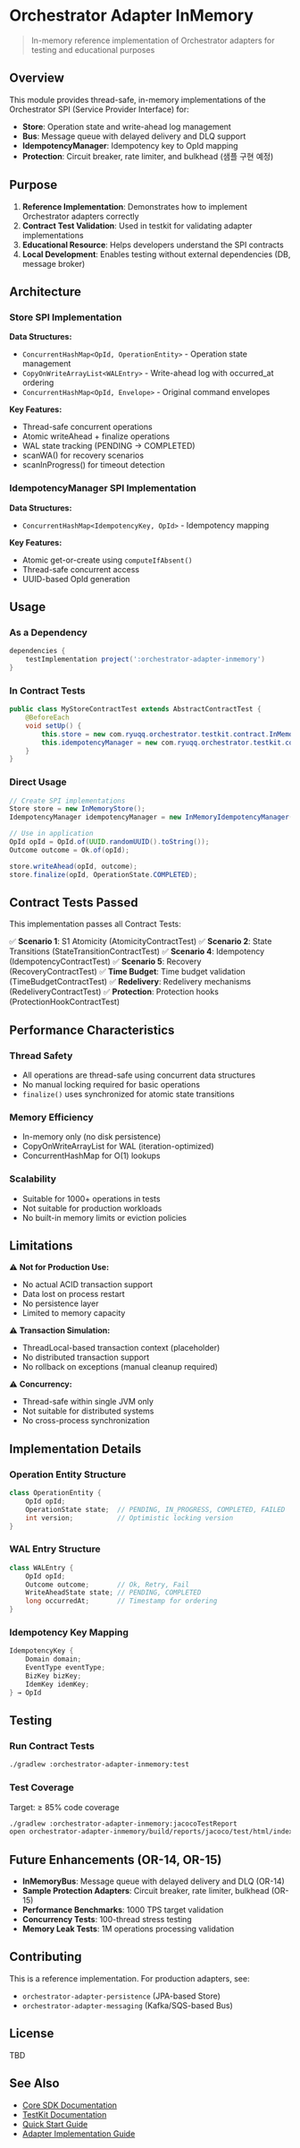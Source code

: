 # Orchestrator Adapter InMemory

> In-memory reference implementation of Orchestrator adapters for testing and educational purposes

## Overview

This module provides thread-safe, in-memory implementations of the Orchestrator SPI (Service Provider Interface) for:
- **Store**: Operation state and write-ahead log management
- **Bus**: Message queue with delayed delivery and DLQ support
- **IdempotencyManager**: Idempotency key to OpId mapping
- **Protection**: Circuit breaker, rate limiter, and bulkhead (샘플 구현 예정)

## Purpose

1. **Reference Implementation**: Demonstrates how to implement Orchestrator adapters correctly
2. **Contract Test Validation**: Used in testkit for validating adapter implementations
3. **Educational Resource**: Helps developers understand the SPI contracts
4. **Local Development**: Enables testing without external dependencies (DB, message broker)

## Architecture

### Store SPI Implementation

**Data Structures:**
- `ConcurrentHashMap<OpId, OperationEntity>` - Operation state management
- `CopyOnWriteArrayList<WALEntry>` - Write-ahead log with occurred_at ordering
- `ConcurrentHashMap<OpId, Envelope>` - Original command envelopes

**Key Features:**
- Thread-safe concurrent operations
- Atomic writeAhead + finalize operations
- WAL state tracking (PENDING → COMPLETED)
- scanWA() for recovery scenarios
- scanInProgress() for timeout detection

### IdempotencyManager SPI Implementation

**Data Structures:**
- `ConcurrentHashMap<IdempotencyKey, OpId>` - Idempotency mapping

**Key Features:**
- Atomic get-or-create using `computeIfAbsent()`
- Thread-safe concurrent access
- UUID-based OpId generation

## Usage

### As a Dependency

```gradle
dependencies {
    testImplementation project(':orchestrator-adapter-inmemory')
}
```

### In Contract Tests

```java
public class MyStoreContractTest extends AbstractContractTest {
    @BeforeEach
    void setUp() {
        this.store = new com.ryuqq.orchestrator.testkit.contract.InMemoryStore();
        this.idempotencyManager = new com.ryuqq.orchestrator.testkit.contract.InMemoryIdempotencyManager();
    }
}
```

### Direct Usage

```java
// Create SPI implementations
Store store = new InMemoryStore();
IdempotencyManager idempotencyManager = new InMemoryIdempotencyManager();

// Use in application
OpId opId = OpId.of(UUID.randomUUID().toString());
Outcome outcome = Ok.of(opId);

store.writeAhead(opId, outcome);
store.finalize(opId, OperationState.COMPLETED);
```

## Contract Tests Passed

This implementation passes all Contract Tests:

✅ **Scenario 1**: S1 Atomicity (AtomicityContractTest)
✅ **Scenario 2**: State Transitions (StateTransitionContractTest)
✅ **Scenario 4**: Idempotency (IdempotencyContractTest)
✅ **Scenario 5**: Recovery (RecoveryContractTest)
✅ **Time Budget**: Time budget validation (TimeBudgetContractTest)
✅ **Redelivery**: Redelivery mechanisms (RedeliveryContractTest)
✅ **Protection**: Protection hooks (ProtectionHookContractTest)

## Performance Characteristics

### Thread Safety
- All operations are thread-safe using concurrent data structures
- No manual locking required for basic operations
- `finalize()` uses synchronized for atomic state transitions

### Memory Efficiency
- In-memory only (no disk persistence)
- CopyOnWriteArrayList for WAL (iteration-optimized)
- ConcurrentHashMap for O(1) lookups

### Scalability
- Suitable for 1000+ operations in tests
- Not suitable for production workloads
- No built-in memory limits or eviction policies

## Limitations

⚠️ **Not for Production Use:**
- No actual ACID transaction support
- Data lost on process restart
- No persistence layer
- Limited to memory capacity

⚠️ **Transaction Simulation:**
- ThreadLocal-based transaction context (placeholder)
- No distributed transaction support
- No rollback on exceptions (manual cleanup required)

⚠️ **Concurrency:**
- Thread-safe within single JVM only
- Not suitable for distributed systems
- No cross-process synchronization

## Implementation Details

### Operation Entity Structure

```java
class OperationEntity {
    OpId opId;
    OperationState state;  // PENDING, IN_PROGRESS, COMPLETED, FAILED
    int version;           // Optimistic locking version
}
```

### WAL Entry Structure

```java
class WALEntry {
    OpId opId;
    Outcome outcome;       // Ok, Retry, Fail
    WriteAheadState state; // PENDING, COMPLETED
    long occurredAt;       // Timestamp for ordering
}
```

### Idempotency Key Mapping

```java
IdempotencyKey {
    Domain domain;
    EventType eventType;
    BizKey bizKey;
    IdemKey idemKey;
} → OpId
```

## Testing

### Run Contract Tests

```bash
./gradlew :orchestrator-adapter-inmemory:test
```

### Test Coverage

Target: ≥ 85% code coverage

```bash
./gradlew :orchestrator-adapter-inmemory:jacocoTestReport
open orchestrator-adapter-inmemory/build/reports/jacoco/test/html/index.html
```

## Future Enhancements (OR-14, OR-15)

- **InMemoryBus**: Message queue with delayed delivery and DLQ (OR-14)
- **Sample Protection Adapters**: Circuit breaker, rate limiter, bulkhead (OR-15)
- **Performance Benchmarks**: 1000 TPS target validation
- **Concurrency Tests**: 100-thread stress testing
- **Memory Leak Tests**: 1M operations processing validation

## Contributing

This is a reference implementation. For production adapters, see:
- `orchestrator-adapter-persistence` (JPA-based Store)
- `orchestrator-adapter-messaging` (Kafka/SQS-based Bus)

## License

TBD

## See Also

- [Core SDK Documentation](../orchestrator-core/README.md)
- [TestKit Documentation](../orchestrator-testkit/README.md)
- [Quick Start Guide](../docs/guides/01-quick-start.md)
- [Adapter Implementation Guide](../docs/guides/02-adapter-implementation.md)
